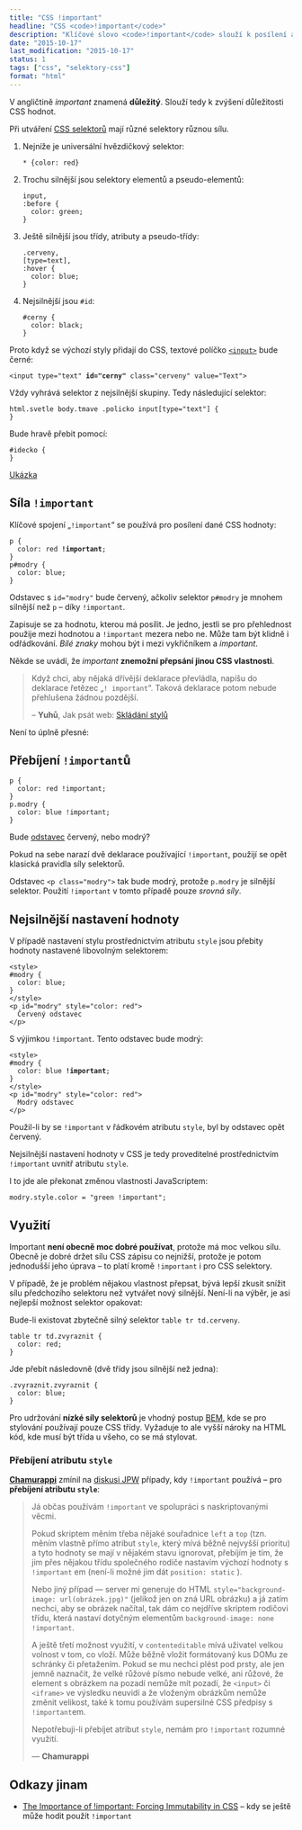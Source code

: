 ```yaml
---
title: "CSS !important"
headline: "CSS <code>!important</code>"
description: "Klíčové slovo <code>!important</code> slouží k posílení a přebíjení CSS vlastností."
date: "2015-10-17"
last_modification: "2015-10-17"
status: 1
tags: ["css", "selektory-css"]
format: "html"
---
```


<p>V angličtině <i lang="en">important</i> znamená <b>důležitý</b>. Slouží tedy k zvýšení důležitosti CSS hodnot.</p>

<p>Při utváření <a href="/css-selektory">CSS selektorů</a> mají různé selektory různou sílu.</p>

<ol>
  <li>Nejníže je universální hvězdičkový selektor:
    <pre><code>* {color: red}</code></pre>
  </li>
  <li>Trochu silnější jsou selektory elementů a pseudo-elementů:
    <pre><code>input,
:before {
  color: green;
}</code></pre>
  </li> 
  
  <li>Ještě silnější jsou třídy, atributy a pseudo-třídy:
    <pre><code>.cerveny,
[type=text],
:hover {
  color: blue;
}</code></pre>
  </li>  
  
  <li>Nejsilnější jsou <code>#id</code>:
    <pre><code>#cerny {
  color: black;
}</code></pre>
  </li>    
</ol>















<p>Proto když se výchozí styly přidají do CSS, textové políčko <a href="/input"><code>&lt;input></code></a> bude černé:</p>

<pre><code>&lt;input type="text" <b>id="cerny"</b> class="cerveny" value="Text"></code></pre>

<p>Vždy vyhrává selektor z nejsilnější skupiny. Tedy následující selektor:</p>

<pre><code>html.svetle body.tmave .policko input[type="text"] {
}</code></pre>

<p>Bude hravě přebit pomocí:</p>

<pre><code>#idecko {
}</code></pre>

<p><a href="https://kod.djpw.cz/bfrb">Ukázka</a></p>










<h2 id="sila">Síla <code>!important</code></h2>

<p>Klíčové spojení „<code>!important</code>“ se používá pro posílení dané CSS hodnoty:</p>

<pre><code>p {
  color: red <b>!important</b>;
}
p#modry {
  color: blue;
}</code></pre>








<p>Odstavec s <code>id="modry"</code> bude červený, ačkoliv selektor <code>p#modry</code> je mnohem silnější než <code>p</code> – díky <code>!important</code>.</p>


<p>Zapisuje se za hodnotu, kterou má posílit. Je jedno, jestli se pro přehlednost použije mezi hodnotou a <code>!important</code> mezera nebo ne. Může tam být klidně i odřádkování. <i>Bílé znaky</i> mohou být i mezi vykřičníkem a <i>important</i>.</p>


<p>Někde se uvádí, že <i>important</i> <b>znemožní přepsání jinou CSS vlastnosti</b>.</p>

<blockquote cite="http://www.jakpsatweb.cz/css/css-tridy-class.html#skladani">
  <p>Když chci, aby nějaká dřívější deklarace převládla, napíšu do deklarace řetězec „<code>! important</code>“. Taková deklarace potom nebude přehlušena žádnou pozdější.</p>
  
  <p class="autor">– <b>Yuhů</b>, Jak psát web: <a href="http://www.jakpsatweb.cz/css/css-tridy-class.html#skladani">Skládání stylů</a></p>
</blockquote>

<p>Není to úplně přesné:</p>


<h2 id="prebijeni">Přebíjení <code>!important</code>ů</h2>

<pre><code>p {
  color: red !important;
}
p.modry {
  color: blue !important;
}</code></pre>

<p>Bude <a href="/odstavec">odstavec</a> červený, nebo modrý?</p>


<p>Pokud na sebe narazí dvě deklarace používající <code>!important</code>, použijí se opět klasická pravidla síly selektorů.</p>

<p>Odstavec <code>&lt;p class="modry"></code> tak bude modrý, protože <code>p.modry</code> je silnější selektor. Použití <code>!important</code> v tomto případě pouze <i>srovná síly</i>.</p>









<h2 id="nejsilnejsi">Nejsilnější nastavení hodnoty</h2>

<p>V případě nastavení stylu prostřednictvím atributu <code>style</code> jsou přebity hodnoty nastavené libovolným selektorem:</p>

<pre><code>&lt;style>
#modry {
  color: blue;
}
&lt;/style>
&lt;p id="modry" style="color: red">
  Červený odstavec
&lt;/p></code></pre>









<p>S výjimkou <code>!important</code>. Tento odstavec bude modrý:</p>

<pre><code>&lt;style>
#modry {
  color: blue <b>!important</b>;
}
&lt;/style>
&lt;p id="modry" style="color: red">
  Modrý odstavec
&lt;/p></code></pre>










<p>Použil-li by se <code>!important</code> v řádkovém atributu <code>style</code>, byl by odstavec opět červený.</p>

<p>Nejsilnější nastavení hodnoty v CSS je tedy proveditelné prostřednictvím  <code>!important</code> uvnitř atributu <code>style</code>.</p>

<p>I to jde ale překonat změnou vlastnosti JavaScriptem:</p>

<pre><code>modry.style.color = "green !important";</code></pre>



<h2 id="vyuziti">Využití</h2>


<p>Important <b>není obecně moc dobré používat</b>, protože má moc velkou sílu. Obecně je dobré držet sílu CSS zápisu co nejnižší, protože je potom jednodušší jeho úprava – to platí kromě <code>!important</code> i pro CSS selektory.</p>


<p>V případě, že je problém nějakou vlastnost přepsat, bývá lepší zkusit snížit sílu předchozího selektoru než vytvářet nový silnější. Není-li na výběr, je asi nejlepší možnost selektor opakovat:</p>

<p>Bude-li existovat zbytečně silný selektor <code>table tr td.cerveny</code>.</p>


<pre><code>table tr td.zvyraznit {
  color: red;
}</code></pre>



<p>Jde přebít následovně (dvě třídy jsou silnější než jedna):</p>



<pre><code>.zvyraznit.zvyraznit {
  color: blue;
}</code></pre>

<p>Pro udržování <b>nízké síly selektorů</b> je vhodný postup <a href="/bem">BEM</a>, kde se pro stylování používají pouze CSS třídy. Vyžaduje to ale vyšší nároky na HTML kód, kde musí být třída u všeho, co se má stylovat.</p>





<h3 id="prebijeni-style">Přebíjení atributu <code>style</code></h3>

<p><a href="http://webylon.info"><b>Chamurappi</b></a> zmínil na <a href="http://diskuse.jakpsatweb.cz/?action=vthread&amp;forum=7&amp;topic=156043#13">diskusi JPW</a> případy, kdy <code>!important</code> používá – pro <b>přebíjení atributu <code>style</code></b>:</p>

<blockquote cite="http://diskuse.jakpsatweb.cz/?action=vthread&amp;forum=7&amp;topic=156043#13">
<p>Já občas používám    
  <code>!important</code>   ve spolupráci s naskriptovanými věcmi. 
</p>
<p>  Pokud skriptem měním třeba nějaké souřadnice    
  <code>left</code>   a    
  <code>top</code>   (tzn. měním vlastně přímo atribut    
  <code>style</code>, který mívá běžně nejvyšší prioritu) a tyto hodnoty se mají v nějakém stavu ignorovat, přebíjím je tím, že jim přes nějakou třídu společného rodiče nastavím výchozí hodnoty s    
  <code>!important</code>  em (není-li možné jim dát    
  <code>position: static</code>  ). 
</p>
<p>  Nebo jiný případ — server mi generuje do HTML    
  <code>style="background-image: url(obrázek.jpg)"</code>   (jelikož jen on zná URL obrázku) a já zatím nechci, aby se obrázek načítal, tak dám co nejdříve skriptem rodičovi třídu, která nastaví dotyčným elementům    
  <code>background-image: none !important</code>. 
</p>
<p>  A ještě třetí možnost využití, v    
  <code>contenteditable</code>   mívá uživatel velkou volnost v tom, co vloží. Může běžně vložit formátovaný kus DOMu ze schránky či přetažením. Pokud se mu nechci plést pod prsty, ale jen jemně naznačit, že velké růžové písmo nebude velké, ani růžové, že element s obrázkem na pozadí nemůže mít pozadí, že    
  <code>&lt;input></code>   či    
  <code>&lt;iframe></code>   ve výsledku neuvidí a že vloženým obrázkům nemůže změnit velikost, také k tomu používám supersilné CSS předpisy s    
  <code>!important</code>em. 
</p>
<p>  Nepotřebuji-li přebíjet atribut    
  <code>style</code>, nemám pro    
  <code>!important</code> rozumné využití.      
</p>
  
  <p class="autor">— <b>Chamurappi</b></p>
</blockquote>


<h2 id="odkazy">Odkazy jinam</h2>

<ul>
  <li><a href="http://csswizardry.com/2016/05/the-importance-of-important/">The Importance of !important: Forcing Immutability in CSS</a> – kdy se ještě může hodit použít <code>!important</code></li>
</ul>
